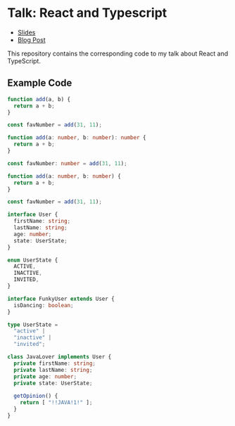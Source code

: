 # Talk: React and Typescript

- [Slides](https://docs.google.com/presentation/d/1kMeWBTA-TU0u7nwAM4jm6o0vqtpP3MJZC9dqCbz9dh0/edit?usp=sharing)
- [Blog Post](TODO:)

This repository contains the corresponding code to my talk about React and TypeScript.

## Example Code

```js
function add(a, b) {
  return a + b;
}

const favNumber = add(31, 11);
```

```ts
function add(a: number, b: number): number {
  return a + b;
}

const favNumber: number = add(31, 11);
```

```ts
function add(a: number, b: number) {
  return a + b;
}

const favNumber = add(31, 11);
```

```ts
interface User {
  firstName: string;
  lastName: string;
  age: number;
  state: UserState;
}

enum UserState {
  ACTIVE,
  INACTIVE,
  INVITED,
}
```

```ts
interface FunkyUser extends User {
  isDancing: boolean;
}
```

```ts
type UserState =
  "active" |
  "inactive" |
  "invited";
```

```ts
class JavaLover implements User {
  private firstName: string;
  private lastName: string;
  private age: number;
  private state: UserState;
  
  getOpinion() {
    return [ "!!JAVA!1!" ];
  }
}
```